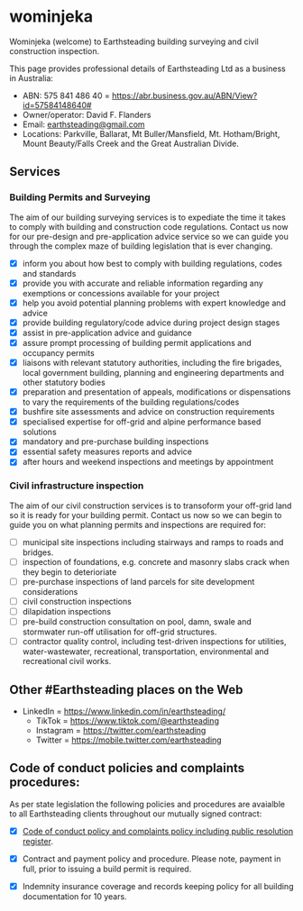 # wominjeka
Wominjeka (welcome) to Earthsteading building surveying and civil construction inspection.

This page provides professional details of Earthsteading Ltd as a business in Australia:
  * ABN: 575 841 486 40 = https://abr.business.gov.au/ABN/View?id=57584148640#
  * Owner/operator: David F. Flanders
  * Email: earthsteading@gmail.com
  * Locations: Parkville, Ballarat, Mt Buller/Mansfield, Mt. Hotham/Bright, Mount Beauty/Falls Creek and the Great Australian Divide.

## Services 

### Building Permits and Surveying
The aim of our building surveying services is to expediate the time it takes to comply with building and construction code regulations.  Contact us now for our pre-design and pre-application advice service so we can guide you through the complex maze of building legislation that is ever changing. 

 - [x] inform you about how best to comply with building regulations, codes and standards
 - [x] provide you with accurate and reliable information regarding any exemptions or concessions available for your project
 - [x] help you avoid potential planning problems with expert knowledge and advice
 - [x] provide building regulatory/code advice during project design stages
 - [x] assist in pre-application advice and guidance
 - [x] assure prompt processing of building permit applications and occupancy permits
 - [x] liaisons with relevant statutory authorities, including the fire brigades, local government building, planning and engineering departments and other statutory bodies
 - [x] preparation and presentation of appeals, modifications or dispensations to vary the requirements of the building regulations/codes
 - [x] bushfire site assessments and advice on construction requirements
 - [x] specialised expertise for off-grid and alpine performance based solutions
 - [x] mandatory and pre-purchase building inspections
 - [x] essential safety measures reports and advice
 - [x] after hours and weekend inspections and meetings by appointment

### Civil infrastructure inspection
The aim of our civil construction services is to transoform your off-grid land so it is ready for your building permit. Contact us now so we can begin to guide you on what planning permits and inspections are required for:
 - [ ] municipal site inspections including stairways and ramps to roads and bridges.
 - [ ] inspection of foundations, e.g. concrete and masonry slabs crack when they begin to deterioriate
 - [ ] pre-purchase inspections of land parcels for site development considerations
 - [ ] civil construction inspections
 - [ ] dilapidation inspections
 - [ ] pre-build construction consultation on pool, damn, swale and stormwater run-off utilisation for off-grid structures.
 - [ ] contractor quality control, including test-driven inspections for utilities, water-wastewater, recreational, transportation, environmental and recreational civil works.

## Other #Earthsteading places on the Web
   * LinkedIn = https://www.linkedin.com/in/earthsteading/
     * TikTok = https://www.tiktok.com/@earthsteading
     * Instagram = https://twitter.com/earthsteading
     * Twitter = https://mobile.twitter.com/earthsteading

## Code of conduct policies and complaints procedures:
As per state legislation the following policies and procedures are avaialble to all Earthsteading clients throughout our mutually signed contract:
  - [x] [Code of conduct policy and complaints policy including public resolution register](https://github.com/earthsteading/complaints-procedure]).
  - [x] Contract and payment policy and procedure.  Please note, payment in full, prior to issuing a build permit is required.
  - [x] Indemnity insurance coverage and records keeping policy for all building documentation for 10 years.


